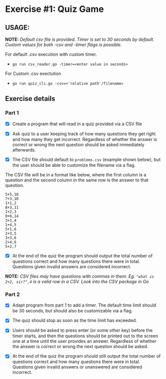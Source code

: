 # Exercise #1: Quiz Game

## USAGE:

**NOTE:** *Default csv file is provided. Timer is set to 30 seconds by default. Custom values for both -csv and -timer flags is possible.*


For default .csv execution with custom timer.

- `go run csv_reader.go -timer=<enter value in seconds>`

For Custom .csv exectution

- `go run quiz_cli.go -csv=<'relative path'/filename> `


## Exercise details

### Part 1

- [x] Create a program that will read in a quiz provided via a CSV file
- [x] Ask quiz to a user keeping track of how many questions they get right and how many they get incorrect. Regardless of whether the answer is correct or wrong the next question should be asked immediately afterwards.

- [x] The CSV file should default to `problems.csv` (example shown below), but the user should be able to customize the filename via a flag.

The CSV file will be in a format like below, where the first column is a question and the second column in the same row is the answer to that question.
```
5+5,10
7+3,10
1+1,2
8+3,11
1+2,3
8+6,14
3+1,4
1+4,5
5+1,6
2+3,5
3+3,6
2+4,6
5+2,7
```

- [x] At the end of the quiz the program should output the total number of questions correct and how many questions there were in total. Questions given invalid answers are considered incorrect.

**NOTE:** *CSV files may have questions with commas in them. Eg: `"what is 2+2, sir?",4` is a valid row in a CSV. Look into the CSV package in Go*

### Part 2

- [x] Adapt program from part 1 to add a timer. The default time limit should be 30 seconds, but should also be customizable via a flag.

- [x] The quiz should stop as soon as the time limit has exceeded.

- [x] Users should be asked to press enter (or some other key) before the timer starts, and then the questions should be printed out to the screen one at a time until the user provides an answer. Regardless of whether the answer is correct or wrong the next question should be asked.

- [x] At the end of the quiz the program should still output the total number of questions correct and how many questions there were in total. Questions given invalid answers or unanswered are considered incorrect.